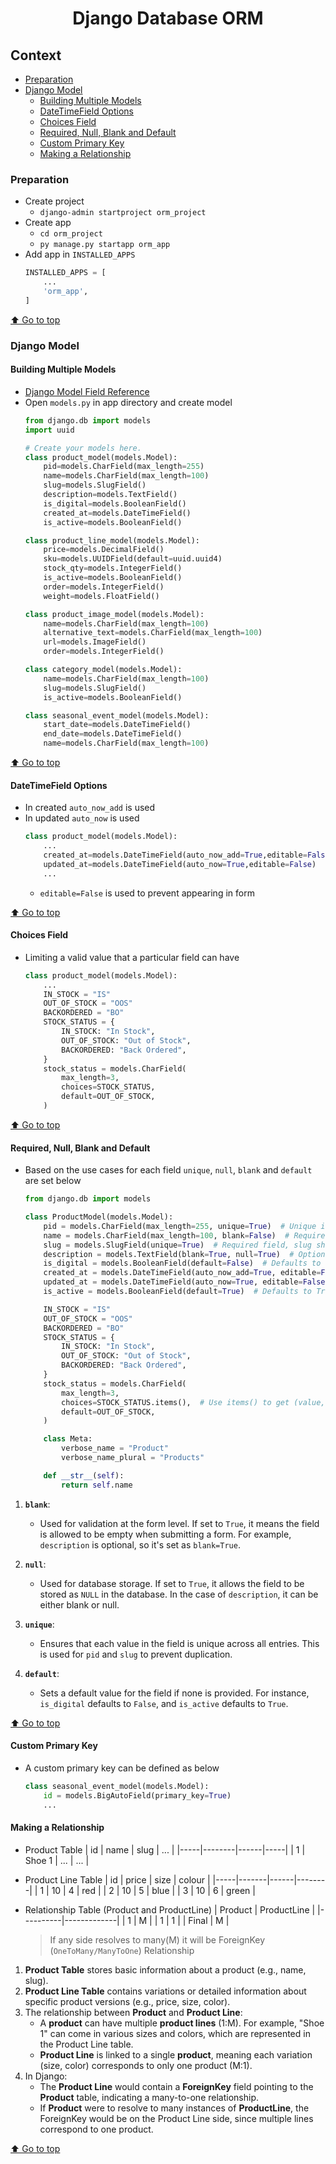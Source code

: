 <div align="center">
<h1>Django Database ORM</h1>
</div>

## Context
- [Preparation](#preparation)
- [Django Model](#django-model)
    - [Building Multiple Models](#building-multiple-models)
    - [DateTimeField Options](#datetimefield-options)
    - [Choices Field](#choices-field)
    - [Required, Null, Blank and Default](#required-null-blank-and-default)
    - [Custom Primary Key](#custom-primary-key)
    - [Making a Relationship](#making-a-relationship)

### Preparation
- Create project 
    - `django-admin startproject orm_project`
- Create app 
    - `cd orm_project`
    - `py manage.py startapp orm_app`
- Add app in `INSTALLED_APPS`
    ```py
    INSTALLED_APPS = [
        ...
        'orm_app',
    ]
    ```

[⬆️ Go to top](#context)

### Django Model
#### Building Multiple Models
- [Django Model Field Reference](https://docs.djangoproject.com/en/5.1/ref/models/fields/)
- Open `models.py` in app directory and create model
    ```py
    from django.db import models
    import uuid

    # Create your models here.
    class product_model(models.Model):
        pid=models.CharField(max_length=255)
        name=models.CharField(max_length=100)
        slug=models.SlugField()
        description=models.TextField()
        is_digital=models.BooleanField()
        created_at=models.DateTimeField()
        is_active=models.BooleanField()

    class product_line_model(models.Model):
        price=models.DecimalField()
        sku=models.UUIDField(default=uuid.uuid4)
        stock_qty=models.IntegerField()
        is_active=models.BooleanField()
        order=models.IntegerField()
        weight=models.FloatField()

    class product_image_model(models.Model):
        name=models.CharField(max_length=100)
        alternative_text=models.CharField(max_length=100)
        url=models.ImageField()
        order=models.IntegerField()

    class category_model(models.Model):
        name=models.CharField(max_length=100)
        slug=models.SlugField()
        is_active=models.BooleanField()

    class seasonal_event_model(models.Model):
        start_date=models.DateTimeField()
        end_date=models.DateTimeField()
        name=models.CharField(max_length=100)
    ```

[⬆️ Go to top](#context)

#### DateTimeField Options
- In created `auto_now_add` is used
- In updated `auto_now` is used
    ```py
    class product_model(models.Model):
        ...
        created_at=models.DateTimeField(auto_now_add=True,editable=False)
        updated_at=models.DateTimeField(auto_now=True,editable=False)
        ...
    ```
    - `editable=False` is used to prevent appearing in form 

[⬆️ Go to top](#context)

#### Choices Field
- Limiting a valid value that a particular field can have
    ```py
    class product_model(models.Model):
        ...
        IN_STOCK = "IS"
        OUT_OF_STOCK = "OOS"
        BACKORDERED = "BO"
        STOCK_STATUS = {
            IN_STOCK: "In Stock",
            OUT_OF_STOCK: "Out of Stock",
            BACKORDERED: "Back Ordered",
        }
        stock_status = models.CharField(
            max_length=3,
            choices=STOCK_STATUS,
            default=OUT_OF_STOCK,
        )
    ```

[⬆️ Go to top](#context)

#### Required, Null, Blank and Default
- Based on the use cases for each field `unique`, `null`, `blank` and `default` are set below
    ```py
    from django.db import models

    class ProductModel(models.Model):
        pid = models.CharField(max_length=255, unique=True)  # Unique identifier, required
        name = models.CharField(max_length=100, blank=False)  # Required field, cannot be blank
        slug = models.SlugField(unique=True)  # Required field, slug should be unique
        description = models.TextField(blank=True, null=True)  # Optional field, can be blank or null
        is_digital = models.BooleanField(default=False)  # Defaults to False, required field
        created_at = models.DateTimeField(auto_now_add=True, editable=False)  # Automatically set on creation
        updated_at = models.DateTimeField(auto_now=True, editable=False)  # Automatically set on update
        is_active = models.BooleanField(default=True)  # Defaults to True, required field

        IN_STOCK = "IS"
        OUT_OF_STOCK = "OOS"
        BACKORDERED = "BO"
        STOCK_STATUS = {
            IN_STOCK: "In Stock",
            OUT_OF_STOCK: "Out of Stock",
            BACKORDERED: "Back Ordered",
        }
        stock_status = models.CharField(
            max_length=3,
            choices=STOCK_STATUS.items(),  # Use items() to get (value, label) pairs
            default=OUT_OF_STOCK,
        )

        class Meta:
            verbose_name = "Product"
            verbose_name_plural = "Products"

        def __str__(self):
            return self.name
    ```
1. **`blank`**: 
   - Used for validation at the form level. If set to `True`, it means the field is allowed to be empty when submitting a form. For example, `description` is optional, so it's set as `blank=True`.

2. **`null`**:
   - Used for database storage. If set to `True`, it allows the field to be stored as `NULL` in the database. In the case of `description`, it can be either blank or null.

3. **`unique`**:
   - Ensures that each value in the field is unique across all entries. This is used for `pid` and `slug` to prevent duplication.

4. **`default`**:
   - Sets a default value for the field if none is provided. For instance, `is_digital` defaults to `False`, and `is_active` defaults to `True`.

[⬆️ Go to top](#context)

#### Custom Primary Key
- A custom primary key can be defined as below  
    ```py
    class seasonal_event_model(models.Model):
        id = models.BigAutoField(primary_key=True)
        ...
    ```

#### Making a Relationship
- Product Table
    | id  | name   | slug | ... |
    |-----|--------|------|-----|
    | 1   | Shoe 1 | ...  | ... |

- Product Line Table
    | id  | price | size | colour |
    |-----|-------|------|--------|
    | 1   | 10    | 4    | red    |
    | 2   | 10    | 5    | blue   |
    | 3   | 10    | 6    | green  |

- Relationship Table (Product and ProductLine)
    | Product  | ProductLine |
    |----------|-------------|
    | 1        | M           |
    | 1        | 1           |
    | Final    | M           |
    > If any side resolves to many(M) it will be ForeignKey (`OneToMany/ManyToOne`) Relationship

1. **Product Table** stores basic information about a product (e.g., name, slug).
2. **Product Line Table** contains variations or detailed information about specific product versions (e.g., price, size, color).
3. The relationship between **Product** and **Product Line**:
   - A **product** can have multiple **product lines** (1:M). For example, "Shoe 1" can come in various sizes and colors, which are represented in the Product Line table.
   - **Product Line** is linked to a single **product**, meaning each variation (size, color) corresponds to only one product (M:1).
4. In Django:
   - The **Product Line** would contain a **ForeignKey** field pointing to the **Product** table, indicating a many-to-one relationship.
   - If **Product** were to resolve to many instances of **ProductLine**, the ForeignKey would be on the Product Line side, since multiple lines correspond to one product.

[⬆️ Go to top](#context)